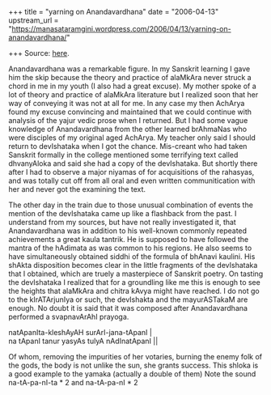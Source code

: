 +++
title = "yarning on Anandavardhana"
date = "2006-04-13"
upstream_url = "https://manasataramgini.wordpress.com/2006/04/13/yarning-on-anandavardhana/"

+++
Source: [here](https://manasataramgini.wordpress.com/2006/04/13/yarning-on-anandavardhana/).

Anandavardhana was a remarkable figure. In my Sanskrit learning I gave
him the skip because the theory and practice of alaMkAra never struck a
chord in me in my youth (I also had a great excuse). My mother spoke of
a lot of theory and practice of alaMkAra literature but I realized soon
that her way of conveying it was not at all for me. In any case my then
AchArya found my excuse convincing and maintained that we could continue
with analysis of the yajur vedic prose when I returned. But I had some
vague knowledge of Anandavardhana from the other learned brAhmaNas who
were disciples of my original aged AchArya. My teacher only said I
should return to devIshataka when I got the chance. Mis-creant who had
taken Sanskrit formally in the college mentioned some terrifying text
called dhvanyAloka and said she had a copy of the devIshataka. But
shortly there after I had to observe a major niyamas of for acquisitions
of the rahasyas, and was totally cut off from all oral and even written
communitication with her and never got the examining the text.

The other day in the train due to those unusual combination of events
the mention of the devIshataka came up like a flashback from the past. I
understand from my sources, but have not really investigated it, that
Anandavardhana was in addition to his well-known commonly repeated
achievements a great kaula tantrik. He is supposed to have followed the
mantra of the hAdimata as was common to his regions. He also seems to
have simultaneously obtained siddhi of the formula of bhAnavi kaulini.
His shAkta disposition becomes clear in the little fragments of the
devIshataka that I obtained, which are truely a masterpiece of Sanskrit
poetry. On tasting the devIshataka I realized that for a groundling like
me this is enough to see the heights that alaMkAra and chitra kAvya
might have reached. I do not go to the kIrATArjunIya or such, the
devIshakta and the mayurASTakaM are enough. No doubt it is said that it
was composed after Anandavardhana performed a svapnavArAhI prayoga.

natApanIta-kleshAyAH surArI-jana-tApanI \|  
na tApanI tanur yasyAs tulyA nAdInatApanI \|\|

Of whom, removing the impurities of her votaries, burning the enemy folk
of the gods, the body is not unlike the sun, she grants success. This
shloka is a good example to the yamaka (actually a double of them) Note
the sound na-tA-pa-nI-ta \* 2 and na-tA-pa-nI \* 2


